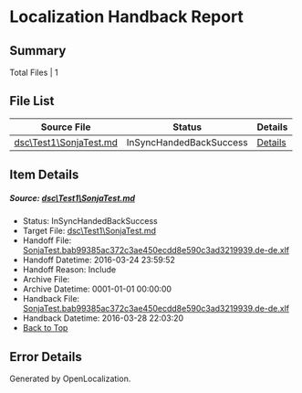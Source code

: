 # <a name='report-top'></a> Localization Handback Report

## Summary
 Total Files | 1

## File List
 Source File | Status | Details 
 ----------- | ------ | ------- 
 [dsc\Test1\SonjaTest.md](https://github.com/OpenLocalizationOrg/PowerShell-Docs/blob/e5a2d47f5fb96591929145bd6895eadc642136f1/dsc/Test1/SonjaTest.md) | InSyncHandedBackSuccess | [Details](#27daeca973361d35caa48d668078a0ef7f64353654)

## Item Details
##### <a name='27daeca973361d35caa48d668078a0ef7f64353654'></a> Source: [dsc\Test1\SonjaTest.md](https://github.com/OpenLocalizationOrg/PowerShell-Docs/blob/e5a2d47f5fb96591929145bd6895eadc642136f1/dsc/Test1/SonjaTest.md)
* Status: InSyncHandedBackSuccess
* Target File: [dsc\Test1\SonjaTest.md](https://github.com/OpenLocalizationOrg/PowerShell-Docs.de-de/blob/6dd6a393cf5494a5424c07b0840c3751fd25aec3/dsc/Test1/SonjaTest.md)
* Handoff File: [SonjaTest.bab99385ac372c3ae450ecdd8e590c3ad3219939.de-de.xlf](https://github.com/OpenLocalizationOrg/olhandoff/blob/234f7c9425b988e291e46cc3b6c6159a6ac95cc7/ol-handoff/OpenLocalizationOrg/PowerShell-Docs.de-de/master/SonjaTest.bab99385ac372c3ae450ecdd8e590c3ad3219939.de-de.xlf)
* Handoff Datetime: 2016-03-24 23:59:52
* Handoff Reason: Include
* Archive File: 
* Archive Datetime: 0001-01-01 00:00:00
* Handback File: [SonjaTest.bab99385ac372c3ae450ecdd8e590c3ad3219939.de-de.xlf](https://github.com/OpenLocalizationOrg/olhandback/blob/b99db412a104b58168e65383cb05e64b931df100/ol-handback/OpenLocalizationOrg/PowerShell-Docs.de-de/master/SonjaTest.bab99385ac372c3ae450ecdd8e590c3ad3219939.de-de.xlf)
* Handback Datetime: 2016-03-28 22:03:20
* [Back to Top](#report-top)


## Error Details

Generated by OpenLocalization.
